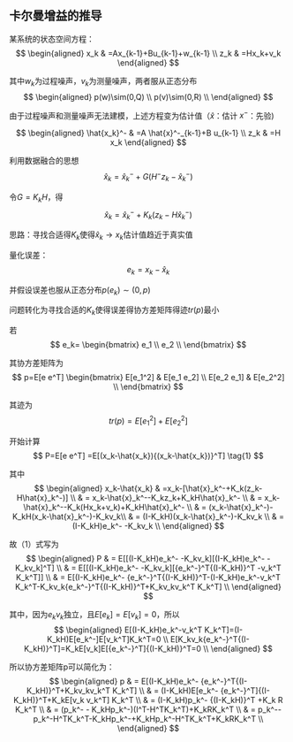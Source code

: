 ## 卡尔曼增益的推导

某系统的状态空间方程：
$$
\begin{aligned}
x_k & =Ax_{k-1}+Bu_{k-1}+w_{k-1} \\
z_k & =Hx_k+v_k
\end{aligned}
$$

其中$w_k$为过程噪声，$v_k$为测量噪声，两者服从正态分布
$$
\begin{aligned}
p(w)\sim(0,Q) \\
p(v)\sim(0,R) \\
\end{aligned}
$$

由于过程噪声和测量噪声无法建模，上述方程变为估计值（$\hat{x}$：估计  $x^-$：先验)  

$$
\begin{aligned}
\hat{x_k}^- & =A \hat{x}^-_{k-1}+B u_{k-1} \\
z_k & =H x_k
\end{aligned}
$$

利用数据融合的思想
$$
\hat{x}_k=\hat{x}^-_k+G(H^- z_k - \hat{x}_k^-)
$$

令$G=K_k H$，得
$$
\hat{x}_k=\hat{x}^-_k+K_k(z_k - H\hat{x}_k^-)
$$


思路：寻找合适得$K_k$使得$\hat{x}_k \to x_k$估计值趋近于真实值

量化误差：
$$
e_k=x_k - \hat{x}_k
$$

并假设误差也服从正态分布$p(e_k) \sim (0,p)$

问题转化为寻找合适的$K_k$使得误差得协方差矩阵得迹$tr(p)$最小

若
$$
e_k=
\begin{bmatrix}
e_1 \\
e_2 \\
\end{bmatrix}
$$

其协方差矩阵为
$$
p=E[e e^T]
\begin{bmatrix}
E[e_1^2]   & E[e_1 e_2] \\
E[e_2 e_1] & E[e_2^2]   \\
\end{bmatrix}
$$

其迹为
$$
tr(p)=E[e_1^2]+E[e_2^2]
$$


开始计算
$$
P=E[e e^T] =E[(x_k-\hat{x_k}){(x_k-\hat{x_k})}^T]
\tag{1}
$$

其中
$$
\begin{aligned}
x_k-\hat{x_k} & =x_k-[\hat{x}_k^-+K_k(z_k-H\hat{x}_k^-)]        \\
              & = x_k-\hat{x}_k^--K_kz_k+K_kH\hat{x}_k^-        \\
              & = x_k-\hat{x}_k^--K_k(Hx_k+v_k)+K_kH\hat{x}_k^- \\
              & = (x_k-\hat{x}_k^-)-K_kH(x_k-\hat{x}_k^-)-K_kv_k\\
              & = (I-K_kH)(x_k-\hat{x}_k^-)-K_kv_k              \\
              & = (I-K_kH)e_k^- -K_kv_k                         \\
\end{aligned}
$$


故（1）式写为
$$
\begin{aligned}
P & = E[[(I-K_kH)e_k^- -K_kv_k][(I-K_kH)e_k^- -K_kv_k]^T]               \\
  & = E[[(I-K_kH)e_k^- -K_kv_k][{e_k^-}^T{(I-K_kH)}^T -v_k^T K_k^T]]    \\
  & = E[(I-K_kH)e_k^- {e_k^-}^T{(I-K_kH)}^T-(I-K_kH)e_k^-v_k^T K_k^T-K_kv_k{e_k^-}^T{(I-K_kH)}^T+K_kv_kv_k^T K_k^T] \\
\end{aligned}
$$

其中，因为$e_k v_k$独立，且$E[e_k]=E[v_k]=0$，所以
$$
\begin{aligned}
E[(I-K_kH)e_k^-v_k^T K_k^T]=(I-K_kH)E[e_k^-]E[v_k^T]K_k^T=0 \\
E[K_kv_k{e_k^-}^T{(I-K_kH)}^T]=K_kE[v_k]E[{e_k^-}^T]{(I-K_kH)}^T=0 \\
\end{aligned}
$$

所以协方差矩阵p可以简化为：
$$
\begin{aligned}
p & = E[(I-K_kH)e_k^- {e_k^-}^T{(I-K_kH)}^T+K_kv_kv_k^T K_k^T]      \\
  & = (I-K_kH)E[e_k^- {e_k^-}^T]{(I-K_kH)}^T+K_kE[v_k v_k^T] K_k^T  \\
  & = (I-K_kH)p_k^- {(I-K_kH)}^T +K_k R K_k^T                       \\
  & = (p_k^- - K_kHp_k^-)(I^T-H^TK_k^T)+K_kRK_k^T                   \\
  & = p_k^--p_k^-H^TK_k^T-K_kHp_k^-+K_kHp_k^-H^TK_k^T+K_kRK_k^T     \\
\end{aligned}
$$

















